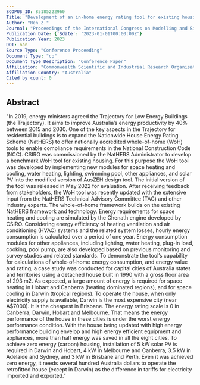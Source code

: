 ```yaml
---
SCOPUS_ID: 85185222960
Title: "Development of an in-home energy rating tool for existing housing"
Author: "Ren Z."
Journal: "Proceedings of the International Congress on Modelling and Simulation, MODSIM"
Publication Date: {'$date': '2023-01-01T00:00:00Z'}
Publication Year: 2023
DOI: nan
Source Type: "Conference Proceeding"
Document Type: "cp"
Document Type Description: "Conference Paper"
Affiliation: "Commonwealth Scientific and Industrial Research Organisation"
Affiliation Country: "Australia"
Cited by count: 0
---
```


## Abstract
"In 2019, energy ministers agreed the Trajectory for Low Energy Buildings (the Trajectory). It aims to improve Australia’s energy productivity by 40% between 2015 and 2030. One of the key aspects in the Trajectory for residential buildings is to expand the Nationwide House Energy Rating Scheme (NatHERS) to offer nationally accredited whole-of-home (WoH) tools to enable compliance requirements in the National Construction Code (NCC). CSIRO was commissioned by the NatHERS Administrator to develop a benchmark WoH tool for existing housing. For this purpose the WoH tool was developed by implementing new modules for space heating and cooling, water heating, lighting, swimming pool, other appliances, and solar PV into the modified version of AusZEH design tool. The initial version of the tool was released in May 2022 for evaluation. After receiving feedback from stakeholders, the WoH tool was recently updated with the extensive input from the NatHERS Technical Advisory Committee (TAC) and other industry experts. The whole-of-home framework builds on the existing NatHERS framework and technology. Energy requirements for space heating and cooling are simulated by the Chenath engine developed by CSIRO. Considering energy efficiency of heating ventilation and air conditioning (HVAC) systems and the related system losses, hourly energy consumption is calculated over a period of one year. Energy consumption modules for other appliances, including lighting, water heating, plug-in load, cooking, pool pump, are also developed based on previous monitoring and survey studies and related standards. To demonstrate the tool’s capability for calculations of whole-of-home energy consumption, and energy value and rating, a case study was conducted for capital cities of Australia states and territories using a detached house built in 1990 with a gross floor area of 293 m2. As expected, a large amount of energy is required for space heating in Hobart and Canberra (heating dominated regions), and for space cooling in Darwin (tropical regions). To operate the house, when only electricity supply is available, Darwin is the most expensive city (near A$7000). It is the cheapest in Brisbane. The energy rating scale is 0 in Canberra, Darwin, Hobart and Melbourne. That means the energy performance of the house in these cities is under the worst energy performance condition. With the house being updated with high energy performance building envelop and high energy efficient equipment and appliances, more than half energy was saved in all the eight cities. To achieve zero energy (carbon) housing, installation of 5 kW solar PV is required in Darwin and Hobart, 4 kW in Melbourne and Canberra, 3.5 kW in Adelaide and Sydney, and 3 kW in Brisbane and Perth. Even it was achieved zero energy, it needs several hundred Australia dollars to operate the retrofitted house (except in Darwin) as the difference in tariffs for electricity imported and exported."
